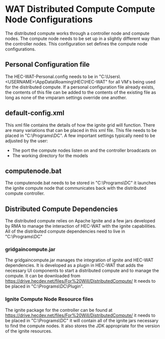 # WAT Distributed Compute Compute Node Configurations

The distributed compute works through a controller node and compute nodes. The compute node needs to be set up in a slightly different way than the controller nodes. This configuration set defines the compute node configurations.

## Personal Configuration file
The HEC-WAT-Personal.config needs to be in "C:\Users\\\<USERNAME>\AppData\Roaming\HEC\HEC-WAT\" for all VM's being used for the distributed compute. If a personal configuration file already exists, the contents of this file can be added to the contents of the existing file as long as none of the vmparam settings override one another.

## default-config.xml
This xml file contains the details of how the ignite grid will function. There are many variations that can be placed in this xml file. This file needs to be placed in "C:\Programs\DC\". A few important settings typically need to be adjusted by the user:
- The port the compute nodes listen on and the controller broadcasts on
- The working directory for the models

## computenode.bat
The computenode.bat needs to be stored in "C:\Programs\DC\" it launches the ignite compute node that communicates back with the distributed compute controller.

## Distributed Compute Dependencies
The distributed compute relies on Apache Ignite and a few jars developed by RMA to manage the interaction of HEC-WAT with the ignite capabilities. All of the distributed compute dependencies need to live in "C:\Programs\DC\"

### gridgaincompute.jar
The gridgaincompute.jar manages the integration of ignite and HEC-WAT dependencies. It is developed as a plugin in HEC-WAT that adds the necessary UI components to start a distributed compute and to manage the compute. It can be downloaded from https://drive.hecdev.net/files/For%20Will/DistributedCompute/ It needs to be placed in "C:\Programs\DC\Plugin\".

### Ignite Compute Node Resource files
The ignite package for the controller can be found at https://drive.hecdev.net/files/For%20Will/DistributedCompute/ it needs to be placed in "C:\Programs\DC\" it will contain all of the ignite jars necessary to find the compute nodes. It also stores the JDK appropriate for the version of the ignite resources.
